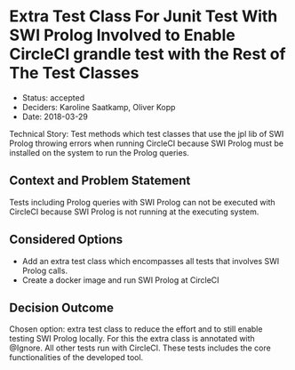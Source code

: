 # Extra Test Class For Junit Test With SWI Prolog Involved to Enable CircleCI grandle test with the Rest of The Test Classes

* Status: accepted
* Deciders: Karoline Saatkamp, Oliver Kopp
* Date: 2018-03-29

Technical Story: Test methods which test classes that use the jpl lib of SWI Prolog throwing errors when running CircleCI because
SWI Prolog must be installed on the system to run the Prolog queries.

## Context and Problem Statement

Tests including Prolog queries with SWI Prolog can not be executed with CircleCI because SWI Prolog is not 
running at the executing system.

## Considered Options

* Add an extra test class which encompasses all tests that involves SWI Prolog calls.
* Create a docker image and run SWI Prolog at CircleCI

## Decision Outcome

Chosen option: extra test class to reduce the effort and to still enable testing SWI Prolog locally. For this the extra class is
annotated with @Ignore. All other tests run with CircleCI. These tests includes the core functionalities of the developed tool.
